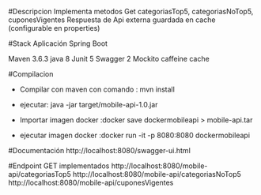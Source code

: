 #Descripcion
Implementa metodos Get categoriasTop5, categoriasNoTop5, cuponesVigentes
Respuesta de Api externa guardada en cache (configurable en properties)


#Stack 
Aplicación Spring Boot

Maven 3.6.3
java 8
Junit 5
Swagger 2
Mockito
caffeine cache


#Compilacion

- Compilar con maven con comando : mvn install
- ejecutar: java -jar target/mobile-api-1.0.jar


- Importar imagen docker :docker save dockermobileapi > mobile-api.tar
- ejecutar imagen docker :docker run -it -p 8080:8080 dockermobileapi

#Documentación
http://localhost:8080/swagger-ui.html

#Endpoint GET implementados
http://localhost:8080/mobile-api/categoriasTop5
http://localhost:8080/mobile-api/categoriasNoTop5
http://localhost:8080/mobile-api/cuponesVigentes